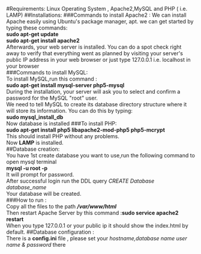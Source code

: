 #Requirements:
Linux Operating System , Apache2,MySQL and PHP ( i.e. LAMP)
##Installations:
###Commands to install Apache2 :
We can install Apache easily using Ubuntu's package manager, apt. 
we can get started by typing these commands:  
**sudo apt-get update  
sudo apt-get install apache2**  
Afterwards, your web server is installed.
You can do a spot check right away to verify that everything went as planned by visiting your server's public IP address in your web browser or just type 127.0.0.1 i.e. localhost in your browser  
###Commands to install MySQL:  
To install MySQL,run this command :  
**sudo apt-get install mysql-server php5-mysql**   
During the installation, your server will ask you to select and confirm a password for the MySQL "root" user.  
We need to tell MySQL to create its database directory structure where it will store its information. You can do this by typing:  
**sudo mysql_install_db**  
Now database is installed
###To install PHP:  
**sudo apt-get install php5 libapache2-mod-php5 php5-mcrypt**  
This should install PHP without any problems.  
Now **LAMP** is installed.  
##Database creation:  
You have 1st create database you want to use,run the following command to open mysql terminal  
**mysql -u root -p**  
It will prompt for password.  
After successful login run the DDL query *CREATE Database database_name*  
Your database will be created.  
###How to run :  
Copy all the files to the path ***/var/www/html***  
Then restart Apache Server by this command :**sudo service apache2 restart**  
When you type 127.0.0.1 or your public ip it should show the index.html by default.
##Database configuration :  
There is a **config.ini** file , please set your *hostname,database name user name & password* there  



